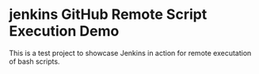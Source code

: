 # jenkins GitHub Remote Script Execution Demo
This is a test project to showcase Jenkins in action for remote executation of bash scripts.
